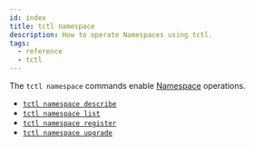 ```yaml
---
id: index
title: tctl namespace
description: How to operate Namespaces using tctl.
tags:
  - reference
  - tctl
---
```


The `tctl namespace` commands enable [Namespace](/docs/content/what-is-a-namespace) operations.

- [`tctl namespace describe`](/docs/reference/tctl/namespace/describe)
- [`tctl namespace list`](/docs/reference/tctl/namespace/list)
- [`tctl namespace register`](/docs/reference/tctl/namespace/register)
- [`tctl namespace upgrade`](/docs/reference/tctl/namespace/upgrade)
